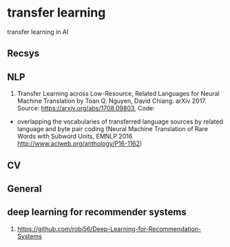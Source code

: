 # transfer learning
transfer learning in AI

## Recsys

## NLP
1. Transfer Learning across Low-Resource, Related Languages for Neural Machine Translation by Toan Q. Nguyen, David Chiang. arXiv 2017. <br>
Source: https://arxiv.org/abs/1708.09803, Code: 
  * overlapping the vocabularies of transferred language sources by related language and byte pair coding (Neural Machine Translation of Rare Words with Subword Units, EMNLP 2016 http://www.aclweb.org/anthology/P16-1162)

## CV

## General

## deep learning for recommender systems
1. https://github.com/robi56/Deep-Learning-for-Recommendation-Systems
